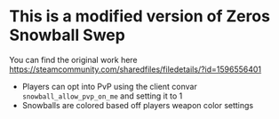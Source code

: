 # This is a modified version of Zeros Snowball Swep
You can find the original work here https://steamcommunity.com/sharedfiles/filedetails/?id=1596556401

* Players can opt into PvP using the client convar `snowball_allow_pvp_on_me` and setting it to 1
* Snowballs are colored based off players weapon color settings